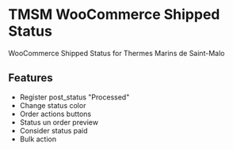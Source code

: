 TMSM WooCommerce Shipped Status
=================

WooCommerce Shipped Status for Thermes Marins de Saint-Malo

Features
-----------

* Register post_status "Processed"
* Change status color
* Order actions buttons
* Status un order preview
* Consider status paid
* Bulk action
